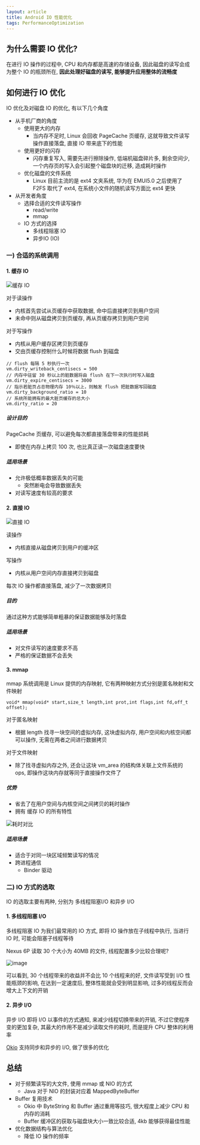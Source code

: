 ```yaml
---
layout: article
title: Android IO 性能优化
tags: PerformanceOptimization
---
```


## 为什么需要 IO 优化?
在进行 IO 操作的过程中, CPU 和内存都是高速的存储设备, 因此磁盘的读写会成为整个 IO 的瓶颈所在, **因此处理好磁盘的读写, 能够提升应用整体的流畅度**

<!--more-->

## 如何进行 IO 优化
IO 优化及对磁盘 IO 的优化, 有以下几个角度
- 从手机厂商的角度
  - 使用更大的内存 
    - 当内存不足时, Linux 会回收 PageCache 页缓存, 这就导致文件读写操作直接落盘, 直接 IO 带来底下的性能 
  - 使用更好的闪存
    - 闪存重复写入, 需要先进行擦除操作, 低端机磁盘碎片多, 剩余空间少, 一个内存页的写入会引起整个磁盘块的迁移, 造成耗时操作
  - 优化磁盘的文件系统
    - Linux 目前主流的是 ext4 文夹系统, 华为在 EMUI5.0 之后使用了 F2FS 取代了 ext4, 在系统小文件的随机读写方面比 ext4 更快
- 从开发者角度
  - 选择合适的文件读写操作
    - read/write
    - mmap
  - IO 方式的选择
    - 多线程阻塞 IO
    - 异步IO (IO)

### 一) 合适的系统调用
#### 1. 缓存 IO
![缓存 IO](https://i.loli.net/2019/06/21/5d0ca54e7b97719696.png)

对于读操作
- 内核首先尝试从页缓存中获取数据, 命中后直接拷贝到用户空间
- 未命中则从磁盘拷贝到页缓存, 再从页缓存拷贝到用户空间

对于写操作
- 内核从用户缓存区拷贝到页缓存
- 交由页缓存控制什么时候将数据 flush 到磁盘

```
// flush 每隔 5 秒执行一次
vm.dirty_writeback_centisecs = 500  
// 内存中驻留 30 秒以上的脏数据将由 flush 在下一次执行时写入磁盘
vm.dirty_expire_centisecs = 3000 
// 指示若脏页占总物理内存 10％以上，则触发 flush 把脏数据写回磁盘
vm.dirty_background_ratio = 10
// 系统所能拥有的最大脏页缓存的总大小
vm.dirty_ratio = 20
```

##### 设计目的
PageCache 页缓存, 可以避免每次都直接落盘带来的性能损耗
- 即使在内存上拷贝 100 次, 也比真正读一次磁盘速度要快

##### 适用场景
- 允许极低概率数据丢失的可能
  - 突然断电会导致数据丢失
- 对读写速度有较高的要求

#### 2. 直接 IO
![直接 IO](https://i.loli.net/2019/06/21/5d0ca5619ab3241629.png)

读操作
- 内核直接从磁盘拷贝到用户的缓冲区

写操作
- 内核从用户空间内存直接拷贝到磁盘

每次 IO 操作都直接落盘, 减少了一次数据拷贝

##### 目的
通过这种方式能够简单粗暴的保证数据能够及时落盘

##### 适用场景
- 对文件读写的速度要求不高
- 严格的保证数据不会丢失

#### 3. mmap 
mmap 系统调用是 Linux 提供的内存映射, 它有两种映射方式分别是匿名映射和文件映射
```
void* mmap(void* start,size_t length,int prot,int flags,int fd,off_t offset);
```
对于匿名映射
- 根据 length 找寻一块空间的虚拟内存, 这块虚拟内存, 用户空间和内核空间都可以操作, 无需在两者之间进行数据拷贝

对于文件映射
- 除了找寻虚拟内存之外, 还会让这块 vm_area 的结构体关联上文件系统的 ops, 即操作这块内存就等同于直接操作文件了

##### 优势
- 省去了在用户空间与内核空间之间拷贝的耗时操作
- 拥有 缓存 IO 的所有特性

![耗时对比](https://i.loli.net/2019/06/21/5d0ca57b29a0112304.png)   

##### 适用场景
- 适合于对同一块区域频繁读写的情况
- 跨进程通信
  - Binder 驱动 

### 二) IO 方式的选取
IO 的选取主要有两种, 分别为 多线程阻塞I/O 和异步 I/O

#### 1. 多线程阻塞 I/O
多线程阻塞 IO 为我们最常用的 IO 方式, 即将 IO 操作放在子线程中执行, 当进行 IO 时, 可能会阻塞子线程等待

Nexus 6P 读取 30 个大小为 40MB 的文件, 线程配置多少比较合理呢?
 
 ![image](https://i.loli.net/2019/06/21/5d0ca58f1445876125.png)
 
 可以看到, 30 个线程带来的收益并不会比 10 个线程来的好, 文件读写受到 I/O 性能瓶颈的影响, 在达到一定速度后, 整体性能就会受到明显影响, 过多的线程反而会增大上下文的开销
 

#### 2. 异步 I/O
异步 I/O 即将 I/O 以事件的方式通知, 来减少线程切换带来的开销, 不过它使程序变的更加复杂, 其最大的作用不是减少读取文件的耗时, 而是提升 CPU 整体的利用率

[Okio](https://github.com/square/okio) 支持同步和异步的 I/O, 做了很多的优化

## 总结
- 对于频繁读写的大文件, 使用 mmap 或 NIO 的方式
  - Java 对于 NIO 的封装对应着 MappedByteBuffer 
- Buffer 复用技术
  - Okio 中 ByteString 和 Buffer 通过重用等技巧, 很大程度上减少 CPU 和内存的消耗
  - Buffer 缓冲区的获取与磁盘块大小一致比较合适, 4kb 能够获得最佳性能
- 优化数据结构与算法优化
  - 降低 IO 操作的频率